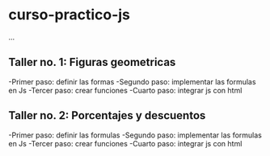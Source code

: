 # curso-practico-js

...

## Taller no. 1: Figuras geometricas

-Primer paso: definir las formas
-Segundo paso: implementar las formulas en Js
-Tercer paso: crear funciones
-Cuarto paso: integrar js con html

## Taller no. 2: Porcentajes y descuentos

-Primer paso: definir las formulas
-Segundo paso: implementar las formulas en Js
-Tercer paso: crear funciones
-Cuarto paso: integrar js con html
